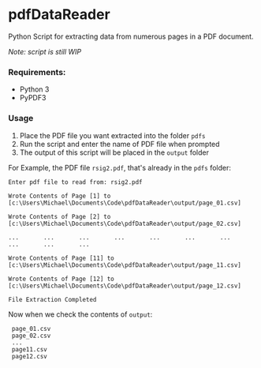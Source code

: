 # pdfDataReader
Python Script for extracting data from numerous pages in a PDF document. 

*Note: script is still WIP* 


### Requirements:

* Python 3
* PyPDF3

### Usage

1. Place the PDF file you want extracted into the folder `pdfs`
2. Run the script and enter the name of PDF file when prompted
3. The output of this script will be placed in the `output` folder


For Example, the PDF file `rsig2.pdf`, that's already in the `pdfs` folder:


    Enter pdf file to read from: rsig2.pdf

    Wrote Contents of Page [1] to [c:\Users\Michael\Documents\Code\pdfDataReader\output/page_01.csv]

    Wrote Contents of Page [2] to [c:\Users\Michael\Documents\Code\pdfDataReader\output/page_02.csv]

    ...       ...       ...       ...       ...       ...       ...       ...       ...       ...
    
    Wrote Contents of Page [11] to [c:\Users\Michael\Documents\Code\pdfDataReader\output/page_11.csv]

    Wrote Contents of Page [12] to [c:\Users\Michael\Documents\Code\pdfDataReader\output/page_12.csv]

    File Extraction Completed
    
 Now when we check the contents of `output`:
 
     page_01.csv
     page_02.csv
     ...
     page11.csv
     page12.csv
  
